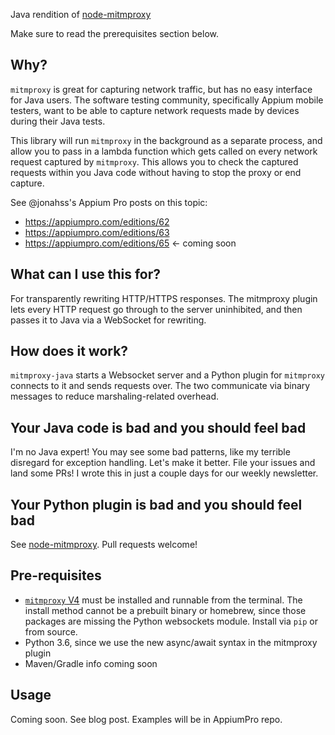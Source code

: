 Java rendition of [node-mitmproxy](https://github.com/jvilk/mitmproxy-node)

Make sure to read the prerequisites section below.

## Why?

`mitmproxy` is great for capturing network traffic, but has no easy interface for Java users.
The software testing community, specifically Appium mobile testers, want to be able to capture network requests made by devices during their Java tests.

This library will run `mitmproxy` in the background as a separate process, and allow you to pass in a lambda function which gets called on every network request captured by `mitmproxy`. This allows you to check the captured requests within you Java code without having to stop the proxy or end capture.

See @jonahss's Appium Pro posts on this topic:
- https://appiumpro.com/editions/62
- https://appiumpro.com/editions/63
- https://appiumpro.com/editions/65 <- coming soon

## What can I use this for?

For transparently rewriting HTTP/HTTPS responses. The mitmproxy plugin lets every HTTP request go through to the server uninhibited, and then passes it to Java via a WebSocket for rewriting.

## How does it work?

`mitmproxy-java` starts a Websocket server and a Python plugin for `mitmproxy` connects to it and sends requests over. The two communicate via binary messages to reduce marshaling-related overhead.

## Your Java code is bad and you should feel bad

I'm no Java expert! You may see some bad patterns, like my terrible disregard for exception handling. Let's make it better. File your issues and land some PRs! I wrote this in just a couple days for our weekly newsletter.

## Your Python plugin is bad and you should feel bad

See [node-mitmproxy](https://github.com/jvilk/mitmproxy-node/blob/master/README.md#your-python-plugin-is-bad-and-you-should-feel-bad). Pull requests welcome!

## Pre-requisites

* [`mitmproxy` V4](https://mitmproxy.org/) must be installed and runnable from the terminal. The install method cannot be a prebuilt binary or homebrew, since those packages are missing the Python websockets module. Install via `pip` or from source.
* Python 3.6, since we use the new async/await syntax in the mitmproxy plugin
* Maven/Gradle info coming soon

## Usage

Coming soon.
See blog post.
Examples will be in AppiumPro repo.
